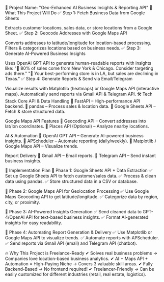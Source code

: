 
🚀 Project Name: "Geo-Enhanced AI Business Insights & Reporting API"
📌 What This Project Will Do
✅ Step 1: Fetch Business Data from Google Sheets

Extracts customer locations, sales data, or store locations from a Google Sheet.
✅ Step 2: Geocode Addresses with Google Maps API

Converts addresses to latitude/longitude for location-based processing.
Filters & categorizes locations based on business needs.
✅ Step 3: Generate AI-Powered Business Insights

Uses OpenAI GPT API to generate human-readable reports with insights like:
"📍 80% of sales come from New York & Chicago. Consider targeting ads there."
"🚀 Your best-performing store is in LA, but sales are declining in Texas."
✅ Step 4: Generate Reports & Send via Email/Telegram

Visualize results with Matplotlib (heatmaps) or Google Maps API (interactive maps).
Automatically send reports via Gmail API & Telegram API.
🛠️ Tech Stack
Core API & Data Handling
🔹 FastAPI – High-performance API backend.
🔹 pandas – Process sales & location data.
🔹 Google Sheets API – Fetch & store structured data.

Google Maps API Features
🔹 Geocoding API – Convert addresses into lat/lon coordinates.
🔹 Places API (Optional) – Analyze nearby locations.

AI & Automation
🔹 OpenAI GPT API – Generate AI-powered business insights.
🔹 APScheduler – Automate reporting (daily/weekly).
🔹 Matplotlib / Google Maps API – Visualize trends.

Report Delivery
🔹 Gmail API – Email reports.
🔹 Telegram API – Send instant business insights.

🚀 Implementation Plan
📌 Phase 1: Google Sheets API + Data Extraction
✅ Set up Google Sheets API to fetch customer/sales data.
✅ Process & clean data using pandas.
✅ Store structured data in a CSV or database.

📌 Phase 2: Google Maps API for Geolocation Processing
✅ Use Google Maps Geocoding API to get latitude/longitude.
✅ Categorize data by region, city, or proximity.

📌 Phase 3: AI-Powered Insights Generation
✅ Send cleaned data to GPT-4/OpenAI API for text-based business insights.
✅ Format AI-generated insights for easy readability.

📌 Phase 4: Automating Report Generation & Delivery
✅ Use Matplotlib or Google Maps API to visualize trends.
✅ Automate reports with APScheduler.
✅ Send reports via Gmail API (email) and Telegram API (chatbot).

🔥 Why This Project is Freelance-Ready
✔ Solves real business problems → Companies love location-based business analytics.
✔ AI + Maps API + Automation = High-Paying Niche → Covers 3 valuable skill areas.
✔ Fully Backend-Based → No frontend required!
✔ Freelancer-Friendly → Can be easily customized for different industries (retail, real estate, logistics).